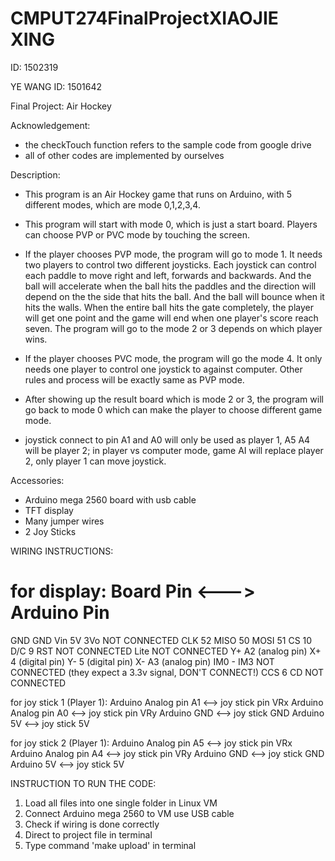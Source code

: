 # CMPUT274FinalProjectXIAOJIE XING
ID: 1502319

YE WANG
ID: 1501642

Final Project: Air Hockey

Acknowledgement:
* the checkTouch function refers to the sample code from google drive
* all of other codes are implemented by ourselves

Description:
* This program is an Air Hockey game that runs on Arduino, with 5 different modes,
which are mode 0,1,2,3,4.

* This program will start with mode 0, which is just a start board. Players can
choose PVP or PVC mode by touching the screen.

* If the player chooses PVP mode, the program will go to mode 1. It needs two
players to control two different joysticks. Each joystick can control each paddle
to move right and left, forwards and backwards. And the ball will accelerate when
the ball hits the paddles and the direction will depend on the the side that hits
the ball. And the ball will bounce when it hits the walls. When the entire ball
hits the gate completely, the player will get one point and the game will end when
one player's score reach seven. The program will go to the mode 2 or 3 depends on
which player wins.

* If the player chooses PVC mode, the program will go the mode 4. It only needs
one player to control one joystick to against computer. Other rules and process
will be exactly same as PVP mode.

* After showing up the result board which is mode 2 or 3, the program will go
back to mode 0 which can make the player to choose different game mode.

* joystick connect to pin A1 and A0 will only be used as player 1, A5 A4 will be player 2;
	in player vs computer mode, game AI will replace player 2, only player 1 can move joystick.

Accessories:
* Arduino mega 2560 board with usb cable
* TFT display
* Many jumper wires
* 2 Joy Sticks

WIRING INSTRUCTIONS:

for display:
Board Pin <---> Arduino Pin
===========================
GND             GND
Vin             5V
3Vo             NOT CONNECTED
CLK             52
MISO            50
MOSI            51
CS              10
D/C             9
RST             NOT CONNECTED
Lite            NOT CONNECTED
Y+              A2 (analog pin)
X+              4  (digital pin)
Y-              5  (digital pin)
X-              A3 (analog pin)
IM0 - IM3       NOT CONNECTED (they expect a 3.3v signal, DON'T CONNECT!)
CCS             6
CD              NOT CONNECTED

for joy stick 1 (Player 1):
Arduino Analog pin A1 <--> joy stick pin VRx
Arduino Analog pin A0 <--> joy stick pin VRy
Arduino GND <--> joy stick GND
Arduino 5V <--> joy stick 5V

for joy stick 2 (Player 1):
Arduino Analog pin A5 <--> joy stick pin VRx
Arduino Analog pin A4 <--> joy stick pin VRy
Arduino GND <--> joy stick GND
Arduino 5V <--> joy stick 5V

INSTRUCTION TO RUN THE CODE:
1. Load all files into one single folder in Linux VM
2. Connect Arduino mega 2560 to VM use USB cable
3. Check if wiring is done correctly
4. Direct to project file in terminal
5. Type command 'make upload' in terminal
